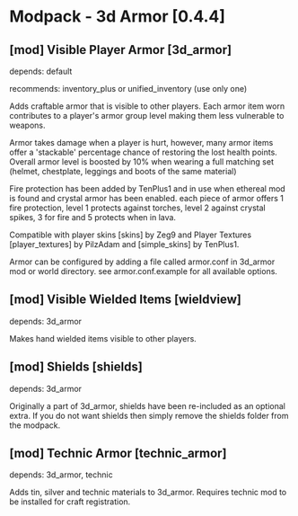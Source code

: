 Modpack - 3d Armor [0.4.4]
==========================

[mod] Visible Player Armor [3d_armor]
-------------------------------------

depends: default

recommends: inventory_plus or unified_inventory (use only one)

Adds craftable armor that is visible to other players. Each armor item worn contributes to
a player's armor group level making them less vulnerable to weapons.

Armor takes damage when a player is hurt, however, many armor items offer a 'stackable'
percentage chance of restoring the lost health points. Overall armor level is boosted by 10%
when wearing a full matching set (helmet, chestplate, leggings and boots of the same material)

Fire protection has been added by TenPlus1 and in use when ethereal mod is found and crystal
armor has been enabled.  each piece of armor offers 1 fire protection, level 1 protects
against torches, level 2 against crystal spikes, 3 for fire and 5 protects when in lava.

Compatible with player skins [skins] by Zeg9 and Player Textures [player_textures] by PilzAdam
and [simple_skins] by TenPlus1.

Armor can be configured by adding a file called armor.conf in 3d_armor mod or world directory.
see armor.conf.example for all available options.

[mod] Visible Wielded Items [wieldview]
---------------------------------------

depends: 3d_armor

Makes hand wielded items visible to other players.

[mod] Shields [shields]
-----------------------

depends: 3d_armor

Originally a part of 3d_armor, shields have been re-included as an optional extra.
If you do not want shields then simply remove the shields folder from the modpack.

[mod] Technic Armor [technic_armor]
-----------------------------------

depends: 3d_armor, technic

Adds tin, silver and technic materials to 3d_armor.
Requires technic mod to be installed for craft registration.

